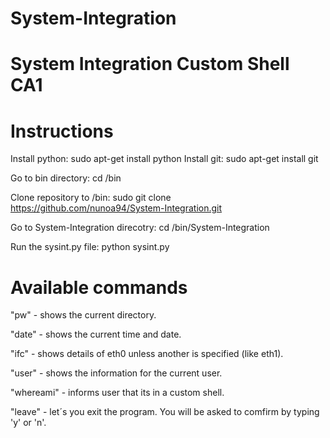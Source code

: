 # System-Integration

# System Integration Custom Shell CA1

# Instructions

Install python: sudo apt-get install python Install git: sudo apt-get install git

Go to bin directory: cd /bin

Clone repository to /bin: sudo git clone https://github.com/nunoa94/System-Integration.git

Go to System-Integration direcotry: cd /bin/System-Integration

Run the sysint.py file: python sysint.py

# Available commands

"pw" - shows the current directory.

"date" - shows the current time and date.

"ifc" - shows details of eth0 unless another is specified (like eth1).

"user" - shows the information for the current user.

"whereami" - informs user that its in a custom shell.

"leave" - let´s you exit the program. You will be asked to comfirm by typing 'y' or 'n'.
